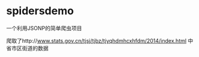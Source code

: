 # spidersdemo
一个利用JSONP的简单爬虫项目

爬取了http://www.stats.gov.cn/tjsj/tjbz/tjyqhdmhcxhfdm/2014/index.html 中省市区街道的数据
